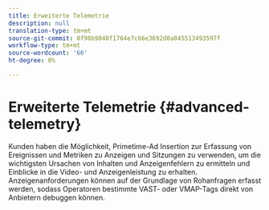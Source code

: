 ```yaml
---
title: Erweiterte Telemetrie
description: null
translation-type: tm+mt
source-git-commit: 0f98b9848f1764e7c66e3692d8a845513493597f
workflow-type: tm+mt
source-wordcount: '66'
ht-degree: 0%

---
```



# Erweiterte Telemetrie {#advanced-telemetry}

Kunden haben die Möglichkeit, Primetime-Ad Insertion zur Erfassung von Ereignissen und Metriken zu Anzeigen und Sitzungen zu verwenden, um die wichtigsten Ursachen von Inhalten und Anzeigenfehlern zu ermitteln und Einblicke in die Video- und Anzeigenleistung zu erhalten.  Anzeigenanforderungen können auf der Grundlage von Rohanfragen erfasst werden, sodass Operatoren bestimmte VAST- oder VMAP-Tags direkt von Anbietern debuggen können.
